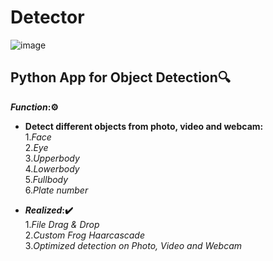 # Detector
![image](https://user-images.githubusercontent.com/90557802/147775701-1857e928-ed1a-46d0-9fb1-03be6c0d0c8e.png)
## **Python App for Object Detection**🔍
**_Function_:⚙️**
- **Detect different objects from photo, video and webcam:** <br />
  1.*Face* <br />
  2.*Eye* <br />
  3.*Upperbody* <br />
  4.*Lowerbody* <br />
  5.*Fullbody* <br />
  6.*Plate number* <br />
  
- **_Realized_:✔️** <br />
  1.*File Drag & Drop* <br />
  2.*Custom Frog Haarcascade* <br />
  3.*Optimized detection on Photo, Video and Webcam* <br />
